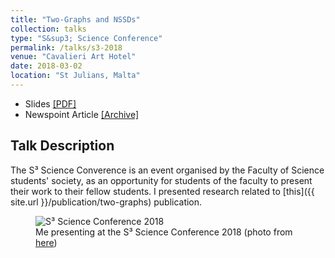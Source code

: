 ```yaml
---
title: "Two-Graphs and NSSDs"
collection: talks
type: "S&sup3; Science Conference"
permalink: /talks/s3-2018
venue: "Cavalieri Art Hotel"
date: 2018-03-02
location: "St Julians, Malta"
---
```


 - Slides [[PDF]](/files/s-cubed-2018.pdf)
 - Newspoint Article <a target="blank" href="https://web.archive.org/web/20190301094712/https://www.um.edu.mt/newspoint/news/features/2018/03/sciencestudentssocietyannualconference">[Archive]</a>

## Talk Description
The S&sup3; Science Converence is an event organised by the Faculty of Science students' society, as an opportunity for students of the faculty to present their work to their fellow students. I presented research related to [this]({{ site.url }}/publication/two-graphs) publication.

<figure>
    <img class="welcome" src="{{ site.url }}/images/s3-2018.jpg" alt="S&sup3; Science Conference 2018">
    <figcaption class="caption">Me presenting at the S&sup3; Science Conference 2018 (photo from <a class="plain" target="_blank" href="https://www.facebook.com/Science.Students.Society/photos/?tab=album&album_id=1656112844476975">here</a>)</figcaption>
</figure>

